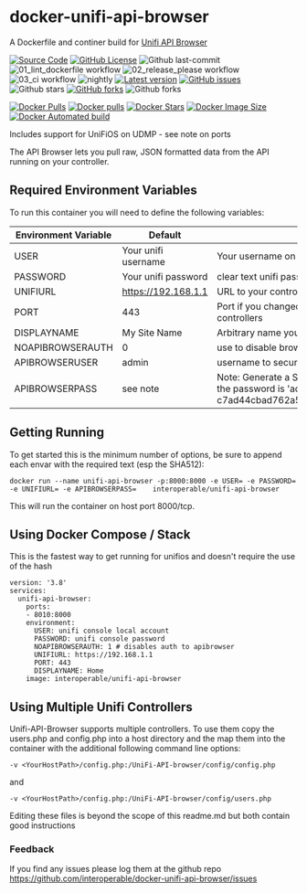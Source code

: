 # docker-unifi-api-browser

A Dockerfile and continer build for [Unifi API Browser](https://github.com/Art-of-WiFi/UniFi-API-browser)

<!-- BADGIE TIME -->
<!-- END BADGIE TIME -->

[![Source Code](https://img.shields.io/badge/source-GitHub-blue.svg?style=flat)](https://github.com/interoperable/dockerfile-unifi-api-browser)
[![GitHub License](https://img.shields.io/github/license/interoperable/dockerfile-unifi-api-browser)](./License)
![Github last-commit](https://img.shields.io/github/last-commit/interoperable/dockerfile-unifi-api-browser)
![01_lint_dockerfile workflow](https://github.com/interoperable/dockerfile-unifi-api-browser/actions/workflows/01_lint_dockerfile.yml/badge.svg?label=build&style=flat-square&branch=main)
![02_release_please workflow](https://github.com/interoperable/dockerfile-unifi-api-browser/actions/workflows/02_release_please.yml/badge.svg?label=build&style=flat-square&branch=main)
![03_ci workflow](https://github.com/interoperable/dockerfile-unifi-api-browser/actions/workflows/03_ci.yml/badge.svg?label=build&style=flat-square&branch=main)
![nightly](https://github.com/interoperable/dockerfile-unifi-api-browser/actions/workflows/nightly.yml/badge.svg?label=build&style=flat-square&branch=main)
[![Latest version](https://img.shields.io/github/tag/interoperable/dockerfile-unifi-api-browser.svg?label=release&style=flat&maxAge=3600)](https://github.com/interoperable/dockerfile-unifi-api-browser/tags)
[![GitHub issues](https://img.shields.io/github/issues/interoperable/dockerfile-unifi-api-browser.svg)](https://github.com/interoperable/dockerfile-unifi-api-browser/issues)
![Github stars](https://badgen.net/github/stars/interoperable/dockerfile-unifi-api-browser?icon=github&label=stars)
[![GitHub forks](https://img.shields.io/github/forks/interoperable/dockerfile-unifi-api-browser.svg)](https://github.com/interoperable/dockerfile-unifi-api-browser/network)
![Github forks](https://badgen.net/github/forks/interoperable/dockerfile-unifi-api-browser?icon=github&label=forks)

[![Docker Pulls](https://badgen.net/docker/pulls/interoperable/unifi-api-browser?icon=docker&label=pulls)](https://hub.docker.com/r/interoperable/unifi-api-browser)
[![Docker pulls](https://img.shields.io/docker/pulls/interoperable/unifi-api-browser.svg?style=plastic)](https://hub.docker.com/r/interoperable/unifi-api-browser)
[![Docker Stars](https://badgen.net/docker/stars/interoperable/unifi-api-browser?icon=docker&label=stars)](https://hub.docker.com/r/interoperable/unifi-api-browser/)
[![Docker Image Size](https://badgen.net/docker/size/interoperable/unifi-api-browser?icon=docker&label=image%20size)](https://hub.docker.com/r/interoperable/unifi-api-browser/)
[![Docker Automated build](https://img.shields.io/docker/automated/interoperable/unifi-api-browser.svg)](https://hub.docker.com/v2/repositories/interoperable/unifi-api-browser/autobuild/)


Includes support for UniFiOS on UDMP - see note on ports

The API Browser lets you pull raw, JSON formatted data from the API running on your controller.

## Required Environment Variables
 To run this container you will need to define the following variables:

|Environment Variable|Default|Explanation|
|---|---|---|
|USER|Your unifi username|Your username on unifi console - consider creating a restricted user|
|PASSWORD|Your unifi password|clear text unifi password|
|UNIFIURL|https://192.168.1.1|URL to your controller *without* the port or trailing / on the URL|
|PORT|443|Port if you changed the port unifi is running on - default env var setting 443 is now the default for UDM / UDMP for older UniFiOS based controllers change to 8443 controllers|
|DISPLAYNAME|My Site Name|Arbitrary name you want to refer to this site as in API Browser|
|NOAPIBROWSERAUTH|0| use to disable browser auth|
|APIBROWSERUSER|admin|username to secure the API Browser instance|
|APIBROWSERPASS|see note|Note: Generate a SHA512 of the password you want and put here, you can use a tool like https://abunchofutils.com/u/computing/sha512-hash-calculator/ by default the password is 'admin' i.e. c7ad44cbad762a5da0a452f9e854fdc1e0e7a52a38015f23f3eab1d80b931dd472634dfac71cd34ebc35d16ab7fb8a90c81f975113d6c7538dc69dd8de9077ec|

## Getting Running
To get started this is the minimum number of options, be sure to append each envar with the required text (esp the SHA512):

`docker run --name unifi-api-browser -p:8000:8000 -e USER= -e PASSWORD= -e UNIFIURL= -e APIBROWSERPASS=    interoperable/unifi-api-browser`

This will run the container on host port 8000/tcp.

## Using Docker Compose / Stack

This is the fastest way to get running for unifios and doesn't require the use of the hash
```
version: '3.8'
services:
  unifi-api-browser:
    ports:
    - 8010:8000
    environment:
      USER: unifi console local account 
      PASSWORD: unifi console password
      NOAPIBROWSERAUTH: 1 # disables auth to apibrowser
      UNIFIURL: https://192.168.1.1
      PORT: 443
      DISPLAYNAME: Home
    image: interoperable/unifi-api-browser
 ```   

## Using Multiple Unifi Controllers

Unifi-API-Browser supports multiple controllers.  To use them copy the users.php and config.php into a host directory and the map them into the container with the additional following command line options:

`-v <YourHostPath>/config.php:/UniFi-API-browser/config/config.php` 

and

`-v <YourHostPath>/config.php:/UniFi-API-browser/config/users.php`

Editing these files is beyond the scope of this readme.md but both contain good instructions

### Feedback
If you find any issues please log them at the github repo https://github.com/interoperable/docker-unifi-api-browser/issues
